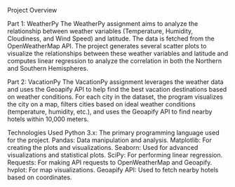 Project Overview

Part 1: WeatherPy
The WeatherPy assignment aims to analyze the relationship between weather variables (Temperature, Humidity, Cloudiness, and Wind Speed) and latitude. The data is fetched from the OpenWeatherMap API. The project generates several scatter plots to visualize the relationships between these weather variables and latitude and computes linear regression to analyze the correlation in both the Northern and Southern Hemispheres.

Part 2: VacationPy
The VacationPy assignment leverages the weather data and uses the Geoapify API to help find the best vacation destinations based on weather conditions. For each city in the dataset, the program visualizes the city on a map, filters cities based on ideal weather conditions (temperature, humidity, etc.), and uses the Geoapify API to find nearby hotels within 10,000 meters.

Technologies Used
Python 3.x: The primary programming language used for the project.
Pandas: Data manipulation and analysis.
Matplotlib: For creating the plots and visualizations.
Seaborn: Used for advanced visualizations and statistical plots.
SciPy: For performing linear regression.
Requests: For making API requests to OpenWeatherMap and Geoapify.
hvplot: For map visualizations.
Geoapify API: Used to fetch nearby hotels based on coordinates.
